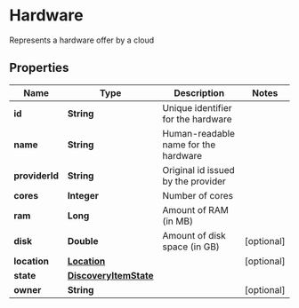 

# Hardware

Represents a hardware offer by a cloud 
## Properties

Name | Type | Description | Notes
------------ | ------------- | ------------- | -------------
**id** | **String** | Unique identifier for the hardware | 
**name** | **String** | Human-readable name for the hardware | 
**providerId** | **String** | Original id issued by the provider | 
**cores** | **Integer** | Number of cores | 
**ram** | **Long** | Amount of RAM (in MB) | 
**disk** | **Double** | Amount of disk space (in GB) |  [optional]
**location** | [**Location**](Location.md) |  |  [optional]
**state** | [**DiscoveryItemState**](DiscoveryItemState.md) |  | 
**owner** | **String** |  |  [optional]



